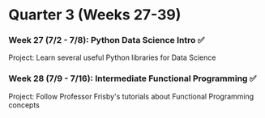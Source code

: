 # Quarter 3 (Weeks 27-39)

### Week 27 (7/2 - 7/8):  Python Data Science Intro :white_check_mark:
Project:  Learn several useful Python libraries for Data Science

### Week 28 (7/9 - 7/16):  Intermediate Functional Programming :white_check_mark:
Project:  Follow Professor Frisby's tutorials about Functional Programming concepts
